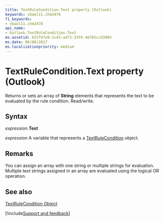 ```yaml
---
title: TextRuleCondition.Text property (Outlook)
keywords: vbaol11.chm2478
f1_keywords:
- vbaol11.chm2478
api_name:
- Outlook.TextRuleCondition.Text
ms.assetid: 615f47e9-2c43-a473-33f6-46765ccd3903
ms.date: 06/08/2017
ms.localizationpriority: medium
---
```



# TextRuleCondition.Text property (Outlook)

Returns or sets an array of **String** elements that represents the text to be evaluated by the rule condition. Read/write.


## Syntax

_expression_.**Text**

_expression_ A variable that represents a [TextRuleCondition](Outlook.TextRuleCondition.md) object.


## Remarks

You can assign an array with one string or multiple strings for evaluation. Multiple text strings assigned in an array are evaluated using the logical OR operation.


## See also


[TextRuleCondition Object](Outlook.TextRuleCondition.md)

[!include[Support and feedback](~/includes/feedback-boilerplate.md)]